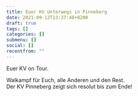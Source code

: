 ```yaml
---
title: Euer KV Unterwegs in Pinneberg
date: 2021-09-12T13:37:48+0200
draft: true
tags: []
categories: []
submenu: []
social: []
recentfrom: ""
---
```

Euer KV on Tour.

Walkampf für Euch, alle Anderen und den Rest.  
Der KV Pinneberg zeigt sich resolut bis zum Ende!